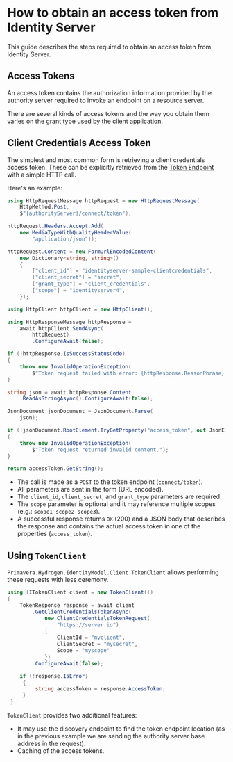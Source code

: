 # How to obtain an access token from Identity Server

This guide describes the steps required to obtain an access token from Identity Server.

## Access Tokens

An access token contains the authorization information provided by the authority server required to invoke an endpoint on a resource server.

There are several kinds of access tokens and the way you obtain them varies on the grant type used by the client application.

## Client Credentials Access Token

The simplest and most common form is retrieving a client credentials access token. These can be explicitly retrieved from the [Token Endpoint](../ref/endpoints/token-endpoint.md) with a simple HTTP call.

Here's an example:

```csharp
using HttpRequestMessage httpRequest = new HttpRequestMessage(
    HttpMethod.Post, 
    $"{authorityServer}/connect/token");

httpRequest.Headers.Accept.Add(
    new MediaTypeWithQualityHeaderValue(
        "application/json"));

httpRequest.Content = new FormUrlEncodedContent(
    new Dictionary<string, string>()
    {
        ["client_id"] = "identityserver-sample-clientcredentials",
        ["client_secret"] = "secret",
        ["grant_type"] = "client_credentials",
        ["scope"] = "identityserver4",
    });

using HttpClient httpClient = new HttpClient();

using HttpResponseMessage httpResponse = 
    await httpClient.SendAsync(
        httpRequest)
        .ConfigureAwait(false);

if (!httpResponse.IsSuccessStatusCode)
{
    throw new InvalidOperationException(
        $"Token request failed with error: {httpResponse.ReasonPhrase}.");
}

string json = await httpResponse.Content
    .ReadAsStringAsync().ConfigureAwait(false);

JsonDocument jsonDocument = JsonDocument.Parse(
    json);

if (!jsonDocument.RootElement.TryGetProperty("access_token", out JsonElement accessToken))
{
    throw new InvalidOperationException(
        $"Token request returned invalid content.");
}

return accessToken.GetString();
```

- The call is made as a `POST` to the token endpoint (`connect/token`).
- All parameters are sent in the form (URL encoded).
- The `client_id`, `client_secret`, and `grant_type` parameters are required.
- The `scope` parameter is optional and it may reference multiple scopes (e.g.: `scope1 scope2 scope3`).
- A successful response returns `OK` (200) and a JSON body that describes the response and contains the actual access token in one of the properties (`access_token`).

## Using `TokenClient`

`Primavera.Hydrogen.IdentityModel.Client.TokenClient` allows performing these requests with less ceremony.

```csharp
using (ITokenClient client = new TokenClient())
{
    TokenResponse response = await client
        .GetClientCredentialsTokenAsync(
            new ClientCredentialsTokenRequest(
                "https://server.io")
            {
                ClientId = "myclient",
                ClientSecret = "mysecret",
                Scope = "myscope"
            })
        .ConfigureAwait(false);

    if (!response.IsError)
     {
         string accessToken = response.AccessToken;
     }
 }
```

`TokenClient` provides two additional features: 

- It may use the discovery endpoint to find the token endpoint location (as in the previous example we are sending the authority server base address in the request).
- Caching of the access tokens.
